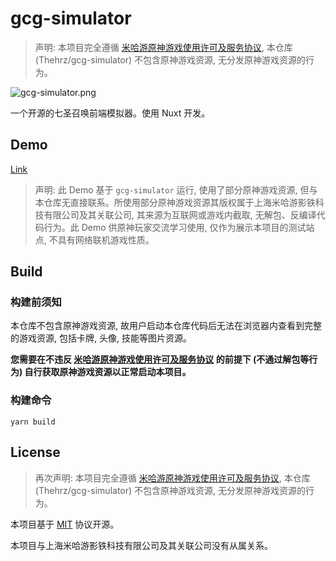 # gcg-simulator

> 声明: 本项目完全遵循 [米哈游原神游戏使用许可及服务协议](https://ys.mihoyo.com/main/company/agreement), 本仓库 (Thehrz/gcg-simulator) 不包含原神游戏资源, 无分发原神游戏资源的行为。

![gcg-simulator.png](https://s2.loli.net/2023/01/13/8vJ3lHuGptqrQa9.png)

一个开源的七圣召唤前端模拟器。使用 Nuxt 开发。

## Demo

[Link](https://gcg-simulator.nahida.work)

> 声明: 此 Demo 基于 `gcg-simulator` 运行, 使用了部分原神游戏资源, 但与本仓库无直接联系。所使用部分原神游戏资源其版权属于上海米哈游影铁科技有限公司及其关联公司, 其来源为互联网或游戏内截取, 无解包、反编译代码行为。此 Demo 供原神玩家交流学习使用, 仅作为展示本项目的测试站点, 不具有网络联机游戏性质。

## Build

### 构建前须知

本仓库不包含原神游戏资源, 故用户启动本仓库代码后无法在浏览器内查看到完整的游戏资源, 包括卡牌, 头像, 技能等图片资源。

**您需要在不违反 [米哈游原神游戏使用许可及服务协议](https://ys.mihoyo.com/main/company/agreement) 的前提下 (不通过解包等行为) 自行获取原神游戏资源以正常启动本项目。**

### 构建命令

```
yarn build
```

## License

> 再次声明: 本项目完全遵循 [米哈游原神游戏使用许可及服务协议](https://ys.mihoyo.com/main/company/agreement), 本仓库 (Thehrz/gcg-simulator) 不包含原神游戏资源, 无分发原神游戏资源的行为。

本项目基于 [MIT](https://github.com/Thehrz/gcg-simulator/blob/master/LICENSE) 协议开源。

本项目与上海米哈游影铁科技有限公司及其关联公司没有从属关系。

